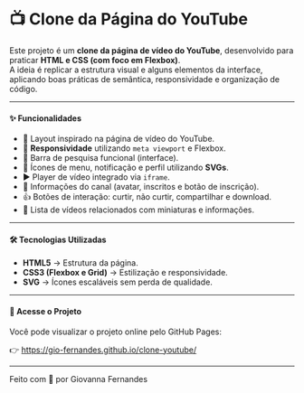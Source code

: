 # 📺 Clone da Página do YouTube

Este projeto é um **clone da página de vídeo do YouTube**, desenvolvido para praticar **HTML e CSS (com foco em Flexbox)**.  
A ideia é replicar a estrutura visual e alguns elementos da interface, aplicando boas práticas de semântica, responsividade e organização de código.

---

#### ✨ Funcionalidades

- 🎨 Layout inspirado na página de vídeo do YouTube.  
- 📱 **Responsividade** utilizando `meta viewport` e Flexbox.  
- 🔎 Barra de pesquisa funcional (interface).  
- 🔔 Ícones de menu, notificação e perfil utilizando **SVGs**.  
- ▶️ Player de vídeo integrado via `iframe`.  
- 👤 Informações do canal (avatar, inscritos e botão de inscrição).  
- 👍 Botões de interação: curtir, não curtir, compartilhar e download.  
- 📂 Lista de vídeos relacionados com miniaturas e informações.  

---

#### 🛠️ Tecnologias Utilizadas

- **HTML5** → Estrutura da página.  
- **CSS3 (Flexbox e Grid)** → Estilização e responsividade.  
- **SVG** → Ícones escaláveis sem perda de qualidade.  

---

#### 🚀 Acesse o Projeto

Você pode visualizar o projeto online pelo GitHub Pages:  

👉 https://gio-fernandes.github.io/clone-youtube/

---

Feito com 🤍 por Giovanna Fernandes

